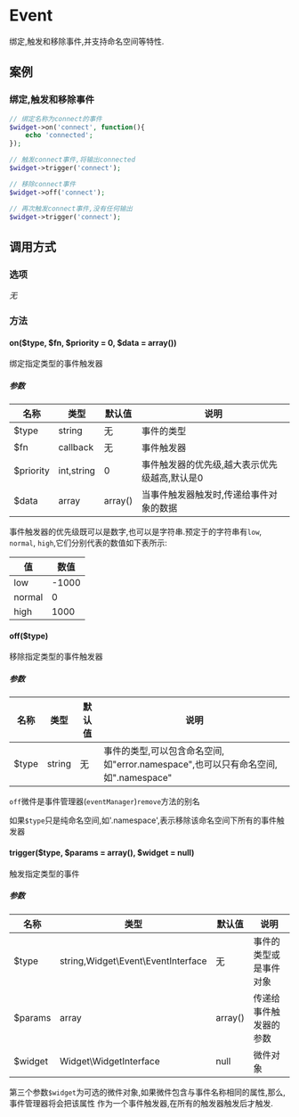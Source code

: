 Event
=====

绑定,触发和移除事件,并支持命名空间等特性.

案例
----

### 绑定,触发和移除事件
```php
// 绑定名称为connect的事件
$widget->on('connect', function(){
    echo 'connected';
});

// 触发connect事件,将输出connected
$widget->trigger('connect');

// 移除connect事件
$widget->off('connect');

// 再次触发connect事件,没有任何输出
$widget->trigger('connect');
```

调用方式
--------

### 选项

*无*

### 方法

#### on($type, $fn, $priority = 0, $data = array())
绑定指定类型的事件触发器

##### 参数

| 名称      | 类型          | 默认值    | 说明                                          |
|-----------|---------------|-----------|-----------------------------------------------|
| $type     | string        | 无        | 事件的类型                                    |
| $fn       | callback      | 无        | 事件触发器                                    |
| $priority | int,string    | 0         | 事件触发器的优先级,越大表示优先级越高,默认是0 |
| $data     | array         | array()   | 当事件触发器触发时,传递给事件对象的数据       |

事件触发器的优先级既可以是数字,也可以是字符串.预定于的字符串有`low`, `normal`, `high`,它们分别代表的数值如下表所示:

| 值       | 数值     |
|----------|----------|
| low      | -1000    |
| normal   | 0        |
| high     | 1000     |

####  off($type)
移除指定类型的事件触发器

##### 参数

| 名称  | 类型          | 默认值    | 说明                                                                               |
|-------|---------------|-----------|------------------------------------------------------------------------------------|
| $type | string        | 无        | 事件的类型,可以包含命名空间,如"error.namespace",也可以只有命名空间,如".namespace"  |

`off`微件是事件管理器(`eventManager`)`remove`方法的别名

如果`$type`只是纯命名空间,如'.namespace',表示移除该命名空间下所有的事件触发器

#### trigger($type, $params = array(), $widget = null)
触发指定类型的事件

##### 参数

| 名称    | 类型                               | 默认值  | 说明                     |
|---------|------------------------------------|---------|--------------------------|
| $type   | string,Widget\Event\EventInterface | 无      | 事件的类型或是事件对象   |
| $params | array                              | array() | 传递给事件触发器的参数   |
| $widget | Widget\WidgetInterface             | null    | 微件对象                 |

第三个参数`$widget`为可选的微件对象,如果微件包含与事件名称相同的属性,那么,事件管理器将会把该属性
作为一个事件触发器,在所有的触发器触发后才触发.